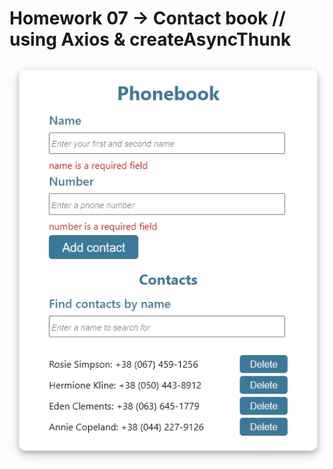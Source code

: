 # Homework 07 → Contact book // using Axios & createAsyncThunk

![Creating repo from a template step 1](./assets/07.jpg)
